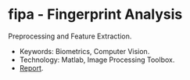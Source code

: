 # fipa - Fingerprint Analysis
Preprocessing and Feature Extraction.

- Keywords: Biometrics, Computer Vision.
- Technology: Matlab, Image Processing Toolbox.
- [Report](https://www.hashdoc.com/documents/413951/merkmalsextraktion-am-fingerabdruck).
